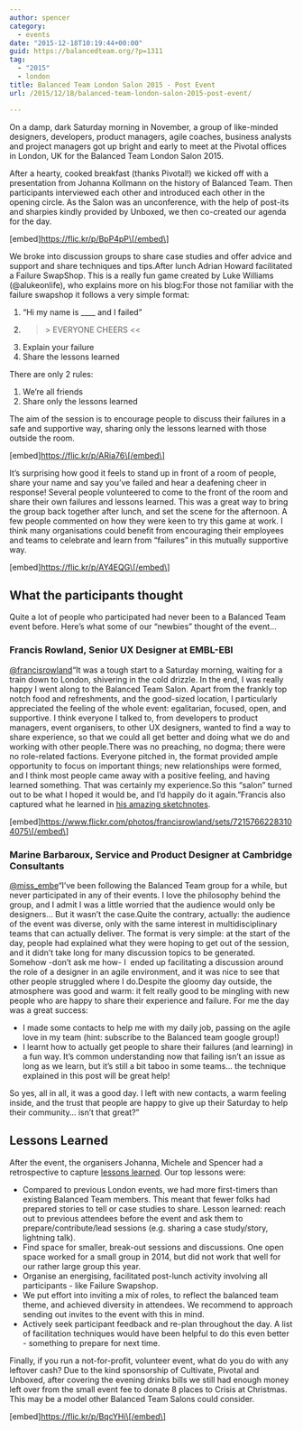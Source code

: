 ```yaml
---
author: spencer
category:
  - events
date: "2015-12-18T10:19:44+00:00"
guid: https://balancedteam.org/?p=1311
tag:
  - "2015"
  - london
title: Balanced Team London Salon 2015 - Post Event
url: /2015/12/18/balanced-team-london-salon-2015-post-event/

---
```

On a damp, dark Saturday morning in November, a group of like-minded designers, developers, product managers, agile coaches, business analysts and project managers got up bright and early to meet at the Pivotal offices in London, UK for the Balanced Team London Salon 2015.

After a hearty, cooked breakfast (thanks Pivotal!) we kicked off with a presentation from Johanna Kollmann on the history of Balanced Team. Then participants interviewed each other and introduced each other in the opening circle. As the Salon was an unconference, with the help of post-its and sharpies kindly provided by Unboxed, we then co-created our agenda for the day.

\[embed\]https://flic.kr/p/BpP4pP\[/embed\]

We broke into discussion groups to share case studies and offer advice and support and share techniques and tips.After lunch Adrian Howard facilitated a Failure SwapShop. This is a really fun game created by Luke Williams (@alukeonlife), who explains more on his blog:For those not familiar with the failure swapshop it follows a very simple format:

1. “Hi my name is \_\_\_\_ and I failed”
1. >\> EVERYONE CHEERS <<
1. Explain your failure
1. Share the lessons learned

There are only 2 rules:

1. We’re all friends
1. Share only the lessons learned

The aim of the session is to encourage people to discuss their failures in a safe and supportive way, sharing only the lessons learned with those outside the room.

\[embed\]https://flic.kr/p/ARia76\[/embed\]

It’s surprising how good it feels to stand up in front of a room of people, share your name and say you’ve failed and hear a deafening cheer in response! Several people volunteered to come to the front of the room and share their own failures and lessons learned. This was a great way to bring the group back together after lunch, and set the scene for the afternoon. A few people commented on how they were keen to try this game at work. I think many organisations could benefit from encouraging their employees and teams to celebrate and learn from “failures” in this mutually supportive way.

\[embed\]https://flic.kr/p/AY4EQG\[/embed\]

## What the participants thought

Quite a lot of people who participated had never been to a Balanced Team event before. Here’s what some of our “newbies” thought of the event…

### Francis Rowland, Senior UX Designer at EMBL-EBI

 [@francisrowland](https://twitter.com/francisrowland)“It was a tough start to a Saturday morning, waiting for a train down to London, shivering in the cold drizzle. In the end, I was really happy I went along to the Balanced Team Salon. Apart from the frankly top notch food and refreshments, and the good-sized location, I particularly appreciated the feeling of the whole event: egalitarian, focused, open, and supportive. I think everyone I talked to, from developers to product managers, event organisers, to other UX designers, wanted to find a way to share experience, so that we could all get better and doing what we do and working with other people.There was no preaching, no dogma; there were no role-related factions. Everyone pitched in, the format provided ample opportunity to focus on important things; new relationships were formed, and I think most people came away with a positive feeling, and having learned something. That was certainly my experience.So this “salon” turned out to be what I hoped it would be, and I’d happily do it again.”Francis also captured what he learned in [his amazing sketchnotes](https://www.flickr.com/photos/francisrowland/sets/72157662283104075).

\[embed\]https://www.flickr.com/photos/francisrowland/sets/72157662283104075\[/embed\]

### Marine Barbaroux, Service and Product Designer at Cambridge Consultants

 [@miss\_embe](https://twitter.com/miss_embe)“I’ve been following the Balanced Team group for a while, but never participated in any of their events. I love the philosophy behind the group, and I admit I was a little worried that the audience would only be designers… But it wasn’t the case.Quite the contrary, actually: the audience of the event was diverse, only with the same interest in multidisciplinary teams that can actually deliver. The format is very simple: at the start of the day, people had explained what they were hoping to get out of the session, and it didn’t take long for many discussion topics to be generated. Somehow -don’t ask me how- I  ended up facilitating a discussion around the role of a designer in an agile environment, and it was nice to see that other people struggled where I do.Despite the gloomy day outside, the atmosphere was good and warm: it felt really good to be mingling with new people who are happy to share their experience and failure. For me the day was a great success:

- I made some contacts to help me with my daily job, passing on the agile love in my team (hint: subscribe to the Balanced team google group!)
- I learnt how to actually get people to share their failures (and learning) in a fun way. It’s common understanding now that failing isn’t an issue as long as we learn, but it’s still a bit taboo in some teams… the technique explained in this post will be great help!

So yes, all in all, it was a good day. I left with new contacts, a warm feeling inside, and the trust that people are happy to give up their Saturday to help their community… isn’t that great?”

## Lessons Learned

After the event, the organisers Johanna, Michele and Spencer had a retrospective to capture [lessons learned](https://docs.google.com/document/d/1PDKTnh9D7Z4HV0cPvKwiRZ0uMCPmyYy-8iRSU2SdlXw/edit?usp=sharing). Our top lessons were:

- Compared to previous London events, we had more first-timers than existing Balanced Team members. This meant that fewer folks had prepared stories to tell or case studies to share. Lesson learned: reach out to previous attendees before the event and ask them to prepare/contribute/lead sessions (e.g. sharing a case study/story, lightning talk).
- Find space for smaller, break-out sessions and discussions. One open space worked for a small group in 2014, but did not work that well for our rather large group this year.
- Organise an energising, facilitated post-lunch activity involving all participants - like Failure Swapshop.
- We put effort into inviting a mix of roles, to reflect the balanced team theme, and achieved diversity in attendees. We recommend to approach sending out invites to the event with this in mind.
- Actively seek participant feedback and re-plan throughout the day. A list of facilitation techniques would have been helpful to do this even better - something to prepare for next time.

Finally, if you run a not-for-profit, volunteer event, what do you do with any leftover cash? Due to the kind sponsorship of Cultivate, Pivotal and Unboxed, after covering the evening drinks bills we still had enough money left over from the small event fee to donate 8 places to Crisis at Christmas. This may be a model other Balanced Team Salons could consider.

\[embed\]https://flic.kr/p/BqcYHi\[/embed\]
